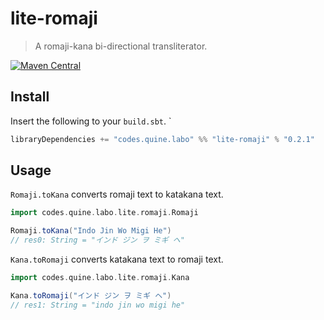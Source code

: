# lite-romaji

>  A romaji-kana bi-directional transliterator.

[![Maven Central](https://img.shields.io/maven-central/v/codes.quine.labo/lite-romaji_2.13?logo=scala&style=for-the-badge)](https://search.maven.org/artifact/codes.quine.labo/lite-romaji_2.13)

## Install

Insert the following to your `build.sbt`.
`
```sbt
libraryDependencies += "codes.quine.labo" %% "lite-romaji" % "0.2.1"
```

## Usage

`Romaji.toKana` converts romaji text to katakana text.

```scala
import codes.quine.labo.lite.romaji.Romaji

Romaji.toKana("Indo Jin Wo Migi He")
// res0: String = "インド ジン ヲ ミギ ヘ"
```

`Kana.toRomaji` converts katakana text to romaji text.

```scala
import codes.quine.labo.lite.romaji.Kana

Kana.toRomaji("インド ジン ヲ ミギ ヘ")
// res1: String = "indo jin wo migi he"
```
